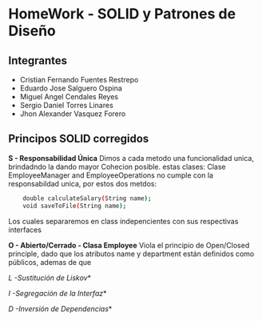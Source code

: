 # HomeWork - SOLID y Patrones de Diseño
## Integrantes

-  Cristian Fernando Fuentes Restrepo
-  Eduardo Jose Salguero Ospina
-  Miguel Angel Cendales Reyes
-  Sergio Daniel Torres Linares
-  Jhon Alexander Vasquez Forero

## Principos SOLID corregidos

**S - Responsabilidad Única**
Dimos a cada metodo una funcionalidad unica, brindadndo la dando mayor Cohecion posible.
estas clases: Clase EmployeeManager and EmployeeOperations no cumple con la responsabildad unica, por estos dos metdos:

```sh
    double calculateSalary(String name);
    void saveToFile(String name);
```

Los cuales separaremos en class indepencientes con sus respectivas interfaces  

**O - Abierto/Cerrado - Clasa Employee**
Viola el principio de Open/Closed principle, dado que los atributos name y department están definidos como públicos, ademas de que 

*L -Sustitución de Liskov**

*I -Segregación de la Interfaz**

*D -Inversión de Dependencias**
